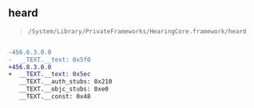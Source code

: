 ## heard

> `/System/Library/PrivateFrameworks/HearingCore.framework/heard`

```diff

-456.6.3.0.0
-  __TEXT.__text: 0x5f0
+456.8.3.0.0
+  __TEXT.__text: 0x5ec
   __TEXT.__auth_stubs: 0x210
   __TEXT.__objc_stubs: 0xe0
   __TEXT.__const: 0x48

```
